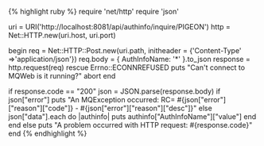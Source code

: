 {% highlight ruby %}
require 'net/http'
require 'json'

uri = URI('http://localhost:8081/api/authinfo/inquire/PIGEON')
http = Net::HTTP.new(uri.host, uri.port)

begin
	req = Net::HTTP::Post.new(uri.path, initheader = {'Content-Type' =>'application/json'})
	req.body = { AuthInfoName: '*' }.to_json
	response = http.request(req)
rescue Errno::ECONNREFUSED
	puts "Can't connect to MQWeb is it running?"
	abort
end

if response.code == "200"
	json = JSON.parse(response.body)
	if json["error"]
		puts "An MQException occurred: RC= #{json["error"]["reason"]["code"]} - #{json["error"]["reason"]["desc"]}"
	else
		json["data"].each do |authinfo|
			puts authinfo["AuthInfoName"]["value"]
		end
	end
else
	puts "A problem occurred with HTTP request: #{response.code}"
end
{% endhighlight %}
